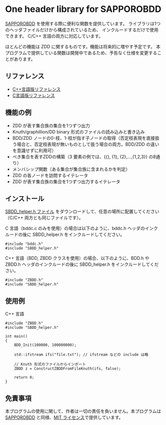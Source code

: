 # One header library for SAPPOROBDD

[SAPPOROBDD](https://github.com/Shin-ichi-Minato/SAPPOROBDD) を使用する際に便利な関数を提供しています。
ライブラリは1つのヘッダファイルだけから構成されているため、
インクルードするだけで使用できます。
C/C++ 言語の両方に対応しています。

ほとんどの機能は ZDD に関するものです。機能は将来的に増やす予定です。
本プログラムで提供している関数は開発中であるため、予告なく仕様を変更することがあります。

## リファレンス

* [C++言語版リファレンス](documents/reference_cpp.md)
* [C言語版リファレンス](documents/reference_c.md)

## 機能の例

* ZDD が表す集合族の集合を1つずつ出力
* Knuth/graphillion/DD binary 形式のファイルの読み込みと書き込み
* BDD/ZDD ノードの0-枝、1-枝が指す子ノードの取得（否定枝表現を直接扱う場合と、否定枝表現が無いものとして扱う場合の両方。BDD/ZDD の違いを意識せずに利用可）
* べき集合を表すZDDの構築（3 要素の例では、{{}, {1}, {2},...,{1,2,3}} の8通り）
* メンバシップ関数（ある集合が集合族に含まれるかを判定）
* ZDD の各ノードを訪問するイテレータ
* ZDD が表す集合族の集合を1つずつ出力するイテレータ

## インストール

[SBDD_helper.h ファイル](SBDD_helper.h) をダウンロードして、任意の場所に配置してください
（C/C++ 両方とも同じファイルです）。

C 言語（bddc.c のみを使用）の場合は以下のように、bddc.h ヘッダのインクルードの後に SBDD_helper.h をインクルードしてください。
```
#include "bddc.h"
#include "SBDD_helper.h"
```

C++ 言語（BDD, ZBDD クラスを使用）の場合、以下のように、BDD.h や ZBDD.h ヘッダのインクルードの後に SBDD_helper.h をインクルードしてください。
```
#include "ZBDD.h"
#include "SBDD_helper.h"
```

## 使用例

C++ 言語
```
#include "ZBDD.h"
#include "SBDD_helper.h"

int main()
{
    BDD_Init(100000, 100000000);

    std::ifstream ifs("file.txt"); // ifstream などの include は略

    // Knuth 形式のファイルからインポート
    ZBDD z = ConstructZBDDFromFileKnuth(ifs, false);

    return 0;
}
```

## 免責事項

本プログラムの使用に関して、作者は一切の責任を負いません。本プログラムは [SAPPOROBDD](https://github.com/Shin-ichi-Minato/SAPPOROBDD) と同様、[MIT ライセンス](https://en.wikipedia.org/wiki/MIT_License)で提供しています。
